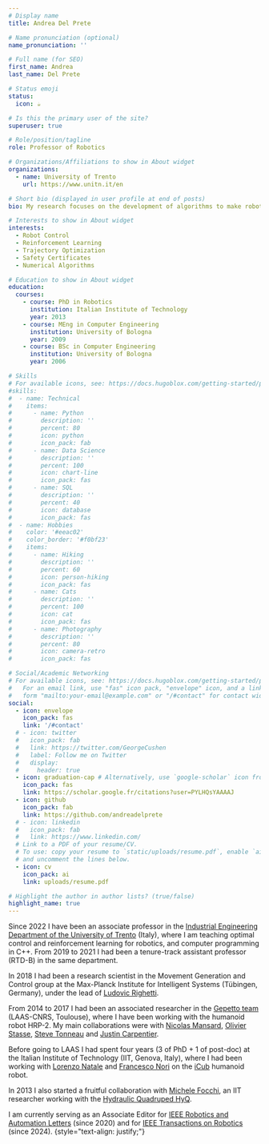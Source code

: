 ```yaml
---
# Display name
title: Andrea Del Prete

# Name pronunciation (optional)
name_pronunciation: ''

# Full name (for SEO)
first_name: Andrea
last_name: Del Prete

# Status emoji
status:
  icon: ☕️

# Is this the primary user of the site?
superuser: true

# Role/position/tagline
role: Professor of Robotics

# Organizations/Affiliations to show in About widget
organizations:
  - name: University of Trento
    url: https://www.unitn.it/en

# Short bio (displayed in user profile at end of posts)
bio: My research focuses on the development of algorithms to make robots smart.

# Interests to show in About widget
interests:
  - Robot Control
  - Reinforcement Learning
  - Trajectory Optimization
  - Safety Certificates
  - Numerical Algorithms

# Education to show in About widget
education:
  courses:
    - course: PhD in Robotics
      institution: Italian Institute of Technology
      year: 2013
    - course: MEng in Computer Engineering
      institution: University of Bologna
      year: 2009
    - course: BSc in Computer Engineering
      institution: University of Bologna
      year: 2006

# Skills
# For available icons, see: https://docs.hugoblox.com/getting-started/page-builder/#icons
#skills:
#  - name: Technical
#    items:
#      - name: Python
#        description: ''
#        percent: 80
#        icon: python
#        icon_pack: fab
#      - name: Data Science
#        description: ''
#        percent: 100
#        icon: chart-line
#        icon_pack: fas
#      - name: SQL
#        description: ''
#        percent: 40
#        icon: database
#        icon_pack: fas
#  - name: Hobbies
#    color: '#eeac02'
#    color_border: '#f0bf23'
#    items:
#      - name: Hiking
#        description: ''
#        percent: 60
#        icon: person-hiking
#        icon_pack: fas
#      - name: Cats
#        description: ''
#        percent: 100
#        icon: cat
#        icon_pack: fas
#      - name: Photography
#        description: ''
#        percent: 80
#        icon: camera-retro
#        icon_pack: fas

# Social/Academic Networking
# For available icons, see: https://docs.hugoblox.com/getting-started/page-builder/#icons
#   For an email link, use "fas" icon pack, "envelope" icon, and a link in the
#   form "mailto:your-email@example.com" or "/#contact" for contact widget.
social:
  - icon: envelope
    icon_pack: fas
    link: '/#contact'
  # - icon: twitter
  #   icon_pack: fab
  #   link: https://twitter.com/GeorgeCushen
  #   label: Follow me on Twitter
  #   display:
  #     header: true
  - icon: graduation-cap # Alternatively, use `google-scholar` icon from `ai` icon pack
    icon_pack: fas
    link: https://scholar.google.fr/citations?user=PYLHQsYAAAAJ
  - icon: github
    icon_pack: fab
    link: https://github.com/andreadelprete
  # - icon: linkedin
  #   icon_pack: fab
  #   link: https://www.linkedin.com/
  # Link to a PDF of your resume/CV.
  # To use: copy your resume to `static/uploads/resume.pdf`, enable `ai` icons in `params.yaml`,
  # and uncomment the lines below.
  - icon: cv
    icon_pack: ai
    link: uploads/resume.pdf

# Highlight the author in author lists? (true/false)
highlight_name: true
---
```


Since 2022 I have been an associate professor in the [Industrial Engineering Department of the University of Trento](https://www.dii.unitn.it) (Italy), where I am teaching optimal control and reinforcement learning for robotics, and computer programming in C++.
From 2019 to 2021 I had been a tenure-track assistant professor (RTD-B) in the same department.

In 2018 I had been a research scientist in the Movement Generation and Control group at the Max-Planck Institute for Intelligent Systems (Tübingen, Germany), under the lead of [Ludovic Righetti](https://is.tuebingen.mpg.de/person/lrighetti).

From 2014 to 2017 I had been an associated researcher in the [Gepetto team](http://projects.laas.fr/gepetto/index.php) (LAAS-CNRS, Toulouse), where I have been working with the humanoid robot HRP-2. My main collaborations were with [Nicolas Mansard](http://projects.laas.fr/gepetto/index.php/Members/NicolasMansard), [Olivier Stasse](https://homepages.laas.fr/ostasse/drupal/node/11), [Steve Tonneau](http://stevetonneau.fr/) and [Justin Carpentier](https://jcarpent.github.io/).

Before going to LAAS I had spent four years (3 of PhD + 1 of post-doc) at the Italian Institute of Technology (IIT, Genova, Italy), where I had been working with [Lorenzo Natale](http://lornat75.github.io/) and [Francesco Nori](http://iron76.github.io/) on the [iCub](http://www.icub.org/) humanoid robot.

In 2013 I also started a fruitful collaboration with [Michele Focchi](https://mfocchi.github.io/), an IIT researcher working with the [Hydraulic Quadruped HyQ](http://new.semini.ch/research/hyq-robot/).

I am currently serving as an Associate Editor for [IEEE Robotics and Automation Letters](https://www.ieee-ras.org/publications/ra-l) (since 2020) and for [IEEE Transactions on Robotics](https://www.ieee-ras.org/publications/t-ro) (since 2024).
{style="text-align: justify;"}

